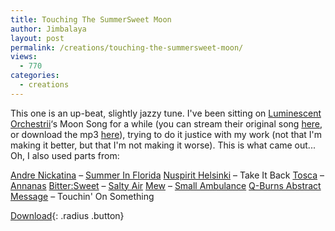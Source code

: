 ```yaml
---
title: Touching The SummerSweet Moon
author: Jimbalaya
layout: post
permalink: /creations/touching-the-summersweet-moon/
views:
  - 770
categories:
  - creations
---
```


This one is an up-beat, slightly jazzy tune. I've been sitting on [Luminescent Orchestrii][2]‘s Moon Song for a while (you can stream their original song [here][3], or download the mp3 [here][4]), trying to do it justice with my work (not that I'm making it better, but that I'm not making it worse). This is what came out... Oh, I also used parts from:

 [2]: http://click.linksynergy.com/fs-bin/click?id=vwHUN9G4nyY&subid=&offerid=146261.1&type=10&tmpid=3909&RD_PARM1=http://itunes.apple.com/WebObjects/MZStore.woa/wa/viewArtist?id=297476148 "Luminescent Orchestrii on iTunes"
 [3]: http://www.lumii.org/mp3/Luminescent_Orchestrii_-_Moon_Song_192k.m3u
 [4]: http://www.lumii.org/mp3/Luminescent_Orchestrii_-_Moon_Song_192k.mp3

[Andre Nickatina][5] – [Summer In Florida][6]
[Nuspirit Helsinki][7] – Take It Back
[Tosca][8] – [Annanas][9]
[Bitter:Sweet][10] – [Salty Air][11]
[Mew][12] – [Small Ambulance][13]
[Q-Burns Abstract Message][14] – Touchin' On Something

 [5]: http://click.linksynergy.com/fs-bin/click?id=vwHUN9G4nyY&subid=&offerid=146261.1&type=10&tmpid=3909&RD_PARM1=http://itunes.apple.com/WebObjects/MZStore.woa/wa/viewArtist?id=4623529 "Andre Nickatina on iTunes"
 [6]: http://click.linksynergy.com/fs-bin/click?id=vwHUN9G4nyY&subid=&offerid=146261.1&type=10&tmpid=3909&RD_PARM1=http://itunes.apple.com/WebObjects/MZStore.woa/wa/viewAlbum?i=256439682%26id=256439190%26s=143441 "Summer In Florida on iTunes"
 [7]: http://click.linksynergy.com/fs-bin/click?id=vwHUN9G4nyY&subid=&offerid=146261.1&type=10&tmpid=3909&RD_PARM1=http://itunes.apple.com/WebObjects/MZStore.woa/wa/viewArtist?id=2729216 "Nuspirit Helsinki on iTunes"
 [8]: http://click.linksynergy.com/fs-bin/click?id=vwHUN9G4nyY&subid=&offerid=146261.1&type=10&tmpid=3909&RD_PARM1=http://itunes.apple.com/WebObjects/MZStore.woa/wa/viewArtist?id=3097712 "Tosca on iTunes"
 [9]: http://click.linksynergy.com/fs-bin/click?id=vwHUN9G4nyY&subid=&offerid=146261.1&type=10&tmpid=3909&RD_PARM1=http://itunes.apple.com/WebObjects/MZStore.woa/wa/viewAlbum?i=215208226%26id=215208113%26s=143441 "Annanas on iTunes"
 [10]: http://click.linksynergy.com/fs-bin/click?id=vwHUN9G4nyY&subid=&offerid=146261.1&type=10&tmpid=3909&RD_PARM1=http://itunes.apple.com/WebObjects/MZStore.woa/wa/viewArtist?id=121465265 "Bitter:Sweet on iTunes"
 [11]: http://click.linksynergy.com/fs-bin/click?id=vwHUN9G4nyY&subid=&offerid=146261.1&type=10&tmpid=3909&RD_PARM1=http://itunes.apple.com/WebObjects/MZStore.woa/wa/viewAlbum?i=178093818%26id=178091278%26s=143441 "Salty Air on iTunes"
 [12]: http://click.linksynergy.com/fs-bin/click?id=vwHUN9G4nyY&subid=&offerid=146261.1&type=10&tmpid=3909&RD_PARM1=http://itunes.apple.com/WebObjects/MZStore.woa/wa/viewArtist?id=13813453 "Mew on iTunes"
 [13]: http://click.linksynergy.com/fs-bin/click?id=vwHUN9G4nyY&subid=&offerid=146261.1&type=10&tmpid=3909&RD_PARM1=http://itunes.apple.com/WebObjects/MZStore.woa/wa/viewAlbum?i=171689482%26id=171688950%26s=143441 "Small Ambulance on iTunes"
 [14]: http://click.linksynergy.com/fs-bin/click?id=vwHUN9G4nyY&subid=&offerid=146261.1&type=10&tmpid=3909&RD_PARM1=http://itunes.apple.com/WebObjects/MZStore.woa/wa/viewArtist?id=3169699 "Q-Burns Abstract Message on iTunes"

<p><audio src='/audio/creations/Jimbalaya-Pieces_Of_The_Wholes-06-Touching_The_SummerSweet_Moon.mp3' preload='auto' /></p>

[Download][16]{: .radius .button}

 [16]: /audio/creations/Jimbalaya-Pieces_Of_The_Wholes-06-Touching_The_SummerSweet_Moon.mp3 "Download Jimbalaya - Touching The SummerSweet Moon"
